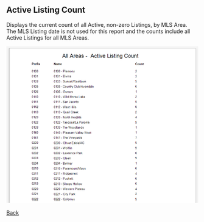 ## Active Listing Count

Displays the current count of all Active, non-zero Listings, by MLS Area. The MLS Listing date is not used for this report and the counts include all Active Listings for all MLS Areas.

![active_listing_count](../../images/reda_rpt_active_listing_count.PNG)


[Back](../report-types.md)
